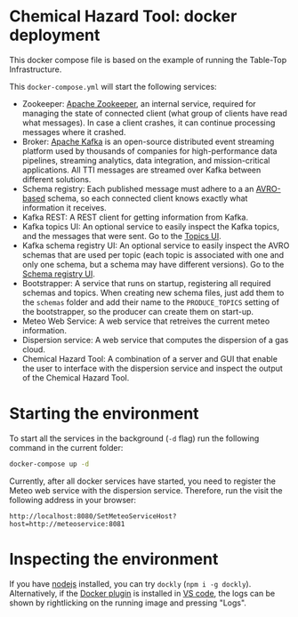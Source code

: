 # Chemical Hazard Tool: docker deployment

This docker compose file is based on the example of running the Table-Top Infrastructure. 

This `docker-compose.yml` will start the following services:

- Zookeeper: [Apache Zookeeper](https://zookeeper.apache.org/), an internal service, required for managing the state of connected client (what group of clients have read what messages). In case a client crashes, it can continue processing messages where it crashed.
- Broker: [Apache Kafka](https://kafka.apache.org/) is an open-source distributed event streaming platform used by thousands of companies for high-performance data pipelines, streaming analytics, data integration, and mission-critical applications. All TTI messages are streamed over Kafka between different solutions.
- Schema registry: Each published message must adhere to a an [AVRO-based](https://avro.apache.org/) schema, so each connected client knows exactly what information it receives. 
- Kafka REST: A REST client for getting information from Kafka.
- Kafka topics UI: An optional service to easily inspect the Kafka topics, and the messages that were sent.
Go to the [Topics UI](http://localhost:3600).
- Kafka schema registry UI: An optional service to easily inspect the AVRO schemas that are used per topic (each topic is associated with one and only one schema, but a schema may have different versions).
Go to the [Schema registry UI](http://localhost:3601).
- Bootstrapper: A service that runs on startup, registering all required schemas and topics. When creating new schema files, just add them to the `schemas` folder and add their name to the `PRODUCE_TOPICS` setting of the bootstrapper, so the producer can create them on start-up.
- Meteo Web Service: A web service that retreives the current meteo information.
- Dispersion service: A web service that computes the dispersion of a gas cloud.
- Chemical Hazard Tool: A combination of a server and GUI that enable the user to interface with the dispersion service and inspect the output of the Chemical Hazard Tool.

# Starting the environment
To start all the services in the background (`-d` flag) run the following command in the current folder:

```bash
docker-compose up -d
```

Currently, after all docker services have started, you need to register the Meteo web service with the dispersion service. 
Therefore, run the visit the following address in your browser:

```browser
http://localhost:8080/SetMeteoServiceHost?host=http://meteoservice:8081
```

# Inspecting the environment

If you have [nodejs](https://nodejs.org/en/) installed, you can try `dockly` (`npm i -g dockly`).  
Alternatively, if the [Docker plugin](https://marketplace.visualstudio.com/items?itemName=ms-azuretools.vscode-docker) is installed in [VS code](https://code.visualstudio.com/), the logs can be shown by rightlicking on the running image and pressing "Logs".
